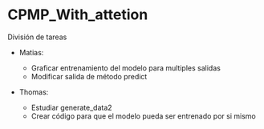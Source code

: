 # CPMP_With_attetion

División de tareas

* Matias:
    - Graficar entrenamiento del modelo para multiples salidas
    - Modificar salida de método predict

* Thomas: 
    - Estudiar generate_data2
    - Crear código para que el modelo pueda ser entrenado por si mismo